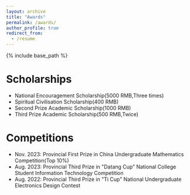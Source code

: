 ```yaml
---
layout: archive
title: "Awards"
permalink: /awards/
author_profile: true
redirect_from:
  - /resume
---
```


{% include base_path %}

Scholarships
======
* National Encouragement Scholarship(5000 RMB,Three times)
* Spiritual Civilisation Scholarship(400 RMB)
* Second Prize Academic Scholarship(1000 RMB)
* Third Prize Academic Scholarship(500 RMB,Twice)
  
Competitions
======
* Nov. 2023: Provincial First Prize in China Undergraduate Mathematics Competition(Top 10%)
* Aug. 2023: Provincial Third Prize in "Datang Cup” National College Student Information Technology Competition
* Aug. 2022: Provincial Third Prize in "Ti Cup" National Undergraduate Electronics Design Contest 
